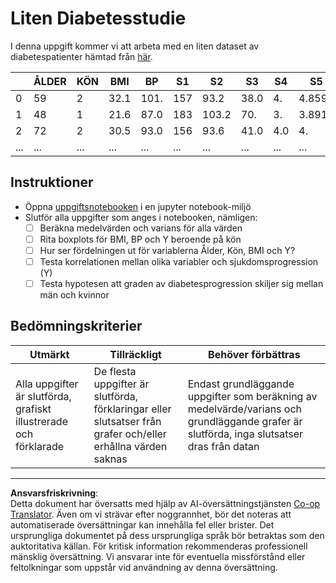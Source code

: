 <!--
CO_OP_TRANSLATOR_METADATA:
{
  "original_hash": "01d1b493e8b51a6ebb42524f6b1bcfff",
  "translation_date": "2025-08-26T21:47:59+00:00",
  "source_file": "1-Introduction/04-stats-and-probability/assignment.md",
  "language_code": "sv"
}
-->
# Liten Diabetesstudie

I denna uppgift kommer vi att arbeta med en liten dataset av diabetespatienter hämtad från [här](https://www4.stat.ncsu.edu/~boos/var.select/diabetes.html).

|   | ÅLDER | KÖN | BMI | BP | S1 | S2 | S3 | S4 | S5 | S6 | Y  |
|---|-------|-----|-----|----|----|----|----|----|----|----|----|
| 0 | 59    | 2   | 32.1 | 101. | 157 | 93.2 | 38.0 | 4. | 4.8598 | 87 | 151 |
| 1 | 48    | 1   | 21.6 | 87.0 | 183 | 103.2 | 70. | 3. | 3.8918 | 69 | 75 |
| 2 | 72    | 2   | 30.5 | 93.0 | 156 | 93.6 | 41.0 | 4.0 | 4. | 85 | 141 |
| ... | ... | ... | ... | ...| ...| ...| ...| ...| ...| ...| ... |

## Instruktioner

* Öppna [uppgiftsnotebooken](assignment.ipynb) i en jupyter notebook-miljö
* Slutför alla uppgifter som anges i notebooken, nämligen:
   * [ ] Beräkna medelvärden och varians för alla värden
   * [ ] Rita boxplots för BMI, BP och Y beroende på kön
   * [ ] Hur ser fördelningen ut för variablerna Ålder, Kön, BMI och Y?
   * [ ] Testa korrelationen mellan olika variabler och sjukdomsprogression (Y)
   * [ ] Testa hypotesen att graden av diabetesprogression skiljer sig mellan män och kvinnor
   
## Bedömningskriterier

Utmärkt | Tillräckligt | Behöver förbättras
--- | --- | -- |
Alla uppgifter är slutförda, grafiskt illustrerade och förklarade | De flesta uppgifter är slutförda, förklaringar eller slutsatser från grafer och/eller erhållna värden saknas | Endast grundläggande uppgifter som beräkning av medelvärde/varians och grundläggande grafer är slutförda, inga slutsatser dras från datan

---

**Ansvarsfriskrivning**:  
Detta dokument har översatts med hjälp av AI-översättningstjänsten [Co-op Translator](https://github.com/Azure/co-op-translator). Även om vi strävar efter noggrannhet, bör det noteras att automatiserade översättningar kan innehålla fel eller brister. Det ursprungliga dokumentet på dess ursprungliga språk bör betraktas som den auktoritativa källan. För kritisk information rekommenderas professionell mänsklig översättning. Vi ansvarar inte för eventuella missförstånd eller feltolkningar som uppstår vid användning av denna översättning.